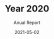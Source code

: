 ---
title: Year 2020
subtitle: Anual Report
layout: default
modal-id: 1
date: 2021-05-02
img: Yellow_Tulips_by_Kailanie.jpg
thumbnail: Yellow_Tulips_by_Kailanie.jpg
alt: image-alt
project-date: May 2021
description: SML is the underlying token that makes SmartLoan operates. One SML token represent one BUSD, which is backed by same value of the reserved asset valued at one USD. When Investor trasfered BUSD into the contract, same amount of SML token will be minted into his/her account. The BUSD in the contract account will work as the funding capital. When a borrower took up a loan, the contract will release the amount of BUSD accordingly to the borrower by input schedule. When the borrower pay the loan interest, the interest will be distributed to the SML token stake holders. When the borrower repay the principal, the floating SML token will be burnt. If the investor decided to keep the SML token, the funds will remain in the pool for other borrowers. The price of SML token is peg to BUSD, therefore, it is not a rocket to the Moon. It is simply a ship sailing on earth. <br><br>For details, do check out the github repository.
github-link: https://github.com/SmartLoan

---